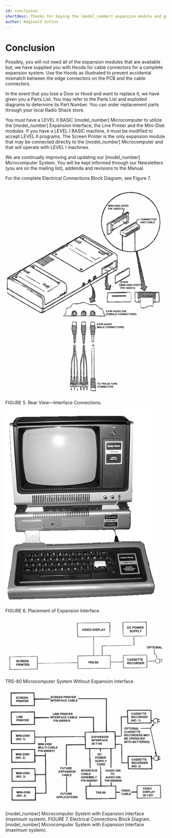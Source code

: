 ```yaml
---
id: conclusion
shortdesc: Thanks for buying the [model_number] expansion module and goodbye!
author: Reginald Sutton
---
```


# Conclusion

Possibly, you will not need all of the expansion modules that are available but, we have supplied you with Hoods for cable connectors for a complete expansion system. Use the Hoods as illustrated to prevent accidental mismatch between the edge connectors on the PCB and the cable connectors.

In the event that you lose a Door or Hood and want to replace it, we have given you a Parts List. You may refer to the Parts List and exploded diagrams to determine its Part Number. You can order replacement parts through your local Radio Shack store.

You must have a LEVEL II BASIC [model_number] Microcomputer to utilize the [model_number] Expansion Interface, the Line Printer and the Mini-Disk modules. If you have a LEVEL I BASIC machine, it must be modified to accept LEVEL II programs. The Screen Printer is the only expansion module that may be connected directly to the [model_number] Microcomputer and that will operate with LEVEL I machines.

We are continually improving and updating our [model_number] Microcomputer System. You will be kept informed through our Newsletters (you are on the mailing list), addenda and revisions to the Manual.

For the complete Electrical Connections Block Diagram, see Figure 7.

![Image](figure_5.png)

FIGURE 5. Rear View—Interface Connections.

![Image](figure_6.jpg)

FIGURE 6. Placement of Expansion Interface. 

![Image](figure_7a.png)

TRS-80 Microcomputer System Without Expansion Interface. 

![Image](figure_7b.png)

[model_number] Microcomputer System with Expansion Interface (maximum system).
FIGURE 7. Electrical Connections Block Diagram. [model_number] Microcomputer System with Expansion Interface (maximum system).

